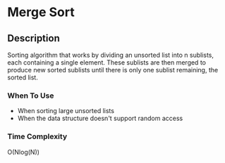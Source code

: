 # Merge Sort

## Description

Sorting algorithm that works by dividing an unsorted list into n sublists, each containing a single element.
These sublists are then merged to produce new sorted sublists until there is only one sublist remaining, the sorted list.

### When To Use

* When sorting large unsorted lists
* When the data structure doesn't support random access

### Time Complexity

O(Nlog(N))
